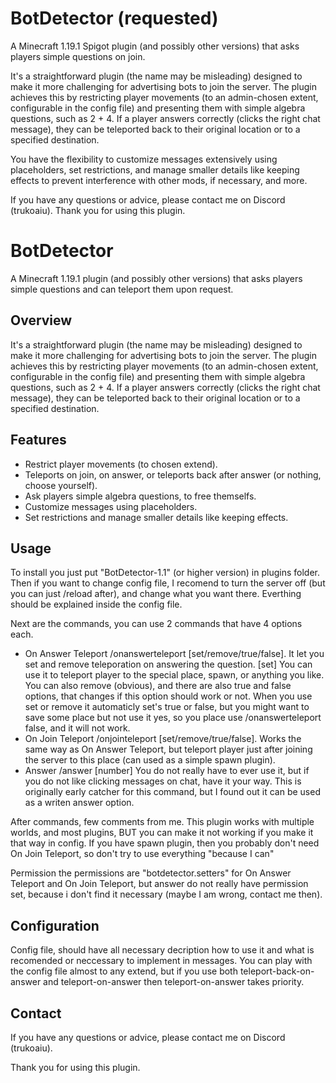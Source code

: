# BotDetector (requested)
A Minecraft 1.19.1 Spigot plugin (and possibly other versions) that asks players simple questions on join.

It's a straightforward plugin (the name may be misleading) designed to make it more challenging for advertising bots to join the server. The plugin achieves this by restricting player movements (to an admin-chosen extent, configurable in the config file) and presenting them with simple algebra questions, such as 2 + 4. If a player answers correctly (clicks the right chat message), they can be teleported back to their original location or to a specified destination.

You have the flexibility to customize messages extensively using placeholders, set restrictions, and manage smaller details like keeping effects to prevent interference with other mods, if necessary, and more.

If you have any questions or advice, please contact me on Discord (trukoaiu).
Thank you for using this plugin.

# BotDetector

A Minecraft 1.19.1 plugin (and possibly other versions) that asks players simple questions and can teleport them upon request.

## Overview

It's a straightforward plugin (the name may be misleading) designed to make it more challenging for advertising bots to join the server. The plugin achieves this by restricting player movements (to an admin-chosen extent, configurable in the config file) and presenting them with simple algebra questions, such as 2 + 4. If a player answers correctly (clicks the right chat message), they can be teleported back to their original location or to a specified destination.

## Features

- Restrict player movements (to chosen extend).
- Teleports on join, on answer, or teleports back after answer (or nothing, choose yourself).
- Ask players simple algebra questions, to free themselfs.
- Customize messages using placeholders.
- Set restrictions and manage smaller details like keeping effects.

## Usage

To install you just put "BotDetector-1.1" (or higher version) in plugins folder. Then if you want to change config file, I recomend to turn the server off (but you can just /reload after), and change what you want there. Everthing should be explained inside the config file.

Next are the commands, you can use 2 commands that have 4 options each.
- On Answer Teleport
/onanswerteleport [set/remove/true/false].
It let you set and remove teleporation on answering the question. 
[set] You can use it to teleport player to the special place, spawn, or anything you like. You can also remove (obvious), and there are also true and false options, that changes if this option should work or not. When you use set or remove it automaticly set's true or false, but you might want to save some place but not use it yes, so you place use /onanswerteleport false, and it will not work.
- On Join Teleport
/onjointeleport [set/remove/true/false].
Works the same way as On Answer Teleport, but teleport player just after joining the server to this place (can used as a simple spawn plugin).
- Answer
/answer [number]
You do not really have to ever use it, but if you do not like clicking messages on chat, have it your way. This is originally early catcher for this command, but I found out it can be used as a writen answer option.

After commands, few comments from me.
This plugin works with multiple worlds, and most plugins, BUT you can make it not working if you make it that way in config.
If you have spawn plugin, then you probably don't need On Join Teleport, so don't try to use everything "because I can" 

Permission
the permissions are "botdetector.setters" for On Answer Teleport and On Join Teleport, but answer do not really have permission set, because i don't find it necessary (maybe I am wrong, contact me then).

## Configuration

Config file, should have all necessary decription how to use it and what is recomended or neccessary to implement in messages. You can play with the config file almost to any extend, but if you use both teleport-back-on-answer and teleport-on-answer then teleport-on-answer takes priority.

## Contact

If you have any questions or advice, please contact me on Discord (trukoaiu).

Thank you for using this plugin.
